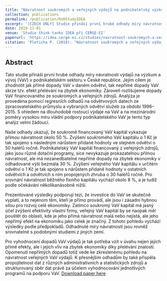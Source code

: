 ```yaml
---
title: "Návratnost soukromých a veřejných výdajů na podnikatelský výzkum a vývoj v České republice"
collection: publications
permalink: /publication/RnDStudyIDEA
excerpt: '[CZECH ONLY] Studie přináší první hrubé odhady míry návratnosti výdajů na výzkum a vývoj (VaV) v podnikatelském sektoru v Česku. Jejím cílem je zhodnotit jak přímé dopady VaV v daném odvětví, tak nepřímé dopady VaV skrze tzv. efekt přelévání na zbytek ekonomiky.'
date: 2019-11-01
venue: 'Studie think-tanku IDEA při CERGE-EI'
paperurl: 'https://idea.cerge-ei.cz/studies/navratnost-soukromych-a-verejnych-vydaju-na-podnikatelsky-vyzkum-a-vyvoj-v-ceske-republice'
citation: 'Pleticha P. (2019): "Návratnost soukromých a veřejných výdajů na podnikatelský výzkum a vývoj v České republice" Národohospodářký ústav AV ČR, vvi.'
---
```

Abstract
-------
Tato studie přináší první hrubé odhady míry návratnosti výdajů na výzkum a vývoj (VaV) 
v podnikatelském sektoru v České republice. Jejím cílem je zhodnotit jak přímé dopady VaV
v daném odvětví, tak nepřímé dopady VaV skrze tzv. efekt přelévání na zbytek ekonomiky.
Zároveň rozlišujeme dopady VaV financovaného ze soukromých a veřejných zdrojů. Analýza je
provedena pomocí regresních odhadů na odvětvových datech ze zpracovatelského průmyslu
a vybraných odvětví služeb za období 1996–2015. S ohledem na dlouhodobě rostoucí výdaje
na VaV a na mezinárodní poměry vysokou míru vládní podpory podnikatelského VaV je tento
typ analýz velmi žádoucí.

Naše odhady ukazují, že soukromě financovaný VaV kapitál vykazuje přímou návratnost
okolo 50 %. Zvýšení soukromého VaV kapitálu o 1 Kč je tak spojeno s následným nárůstem
přidané hodnoty ve stejném odvětví o 50 haléřů ročně. Podnikatelský VaV kapitál financovaný
z veřejných zdrojů, jako jsou různé dotační programy, sice nevykazuje prokazatelnou přímou
návratnost, ale má nezanedbatelné nepřímé dopady na zbytek ekonomiky v odhadované
výši bezmála 30 %. Zvýšení veřejného VaV kapitálu v určitém odvětví o 1 Kč je tak spojeno
s nárůstem přidané hodnoty v ostatních odvětvích a odvětvích s ním propojených zhruba
o 30 haléřů ročně. Pro srovnání návratnost běžného fixního kapitálu vychází okolo 8 %, a je
tudíž podle očekáváni několikanásobně nižší.

Prezentované výsledky podporují tezi, že investice do VaV se skutečně vyplatí, a to nejenom
těm, kteří je přímo provádí, ale jsou i zásadní hybnou silou pro rozvoj celé ekonomiky. Zatímco
soukromý VaV kapitál má jasný účel zvýšení efektivity vlastní firmy, veřejný VaV kapitál by
se naopak měl pouštět do oblastí, kde je jeho přímá návratnost malá nebo nejistá, ale jeho
nepřímý efekt na ekonomiku jako celek je značný. Z tohoto pohledu vychází výsledky podle
předpokladů. Odhadnuté míry návratnosti jsou rovněž srovnatelné s podobnými studiemi
z jiných zemí.

Pro vyhodnocení dopadů VaV výdajů je tak potřeba vzít v úvahu nejen jejich přímé efekty,
ale i jejich vliv na zbytek ekonomiky díky přelévání znalostí. Opomenutí nepřímých dopadů
totiž vede ke zkreslenému pohledu na návratnost veřejných VaV výdajů. K přesnějším
odhadům by také přispěla propojitelnost dat z různých administrativních a statistických
zdrojů a strukturovaný sběr dat právě za účelem vyhodnocování jednotlivých programů
na podporu VaV. [Download paper here](https://idea.cerge-ei.cz/files/IDEA_Studie_11_2019_Navratnost_vydaju_na_vyzkum/IDEA_Studie_11_2019_Navratnost_vydaju_na_vyzkum.html)

